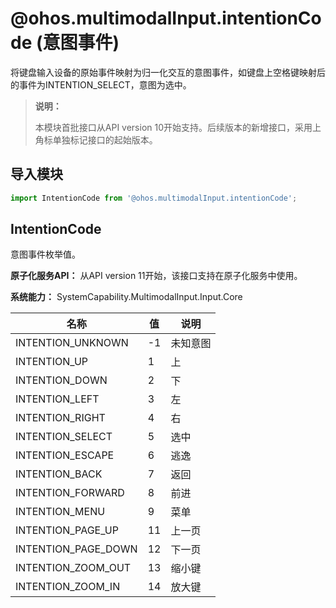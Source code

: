 # @ohos.multimodalInput.intentionCode (意图事件)

将键盘输入设备的原始事件映射为归一化交互的意图事件，如键盘上空格键映射后的事件为INTENTION_SELECT，意图为选中。

>  **说明：**
> 
> 本模块首批接口从API version 10开始支持。后续版本的新增接口，采用上角标单独标记接口的起始版本。

## 导入模块

```js
import IntentionCode from '@ohos.multimodalInput.intentionCode';
```

## IntentionCode

意图事件枚举值。

**原子化服务API：** 从API version 11开始，该接口支持在原子化服务中使用。

**系统能力：** SystemCapability.MultimodalInput.Input.Core

| 名称                               | 值   |  说明        |
| -------------------------------- | ------ | --------------------------- |
| INTENTION_UNKNOWN                |  -1 | 未知意图                  |
| INTENTION_UP                     |  1 | 上                     |
| INTENTION_DOWN                   |  2 | 下                     |
| INTENTION_LEFT                   |  3 | 左                     |
| INTENTION_RIGHT                  |  4 | 右                     |
| INTENTION_SELECT                 |  5 | 选中                            |
| INTENTION_ESCAPE                 |  6 | 逃逸                            |
| INTENTION_BACK                   |  7 | 返回                            |
| INTENTION_FORWARD                |  8 | 前进                            |
| INTENTION_MENU                   |  9 | 菜单                            |
| INTENTION_PAGE_UP                |  11 | 上一页                         |
| INTENTION_PAGE_DOWN              |  12 | 下一页                         |
| INTENTION_ZOOM_OUT               |  13 | 缩小键                        |
| INTENTION_ZOOM_IN                |  14 | 放大键                         |
